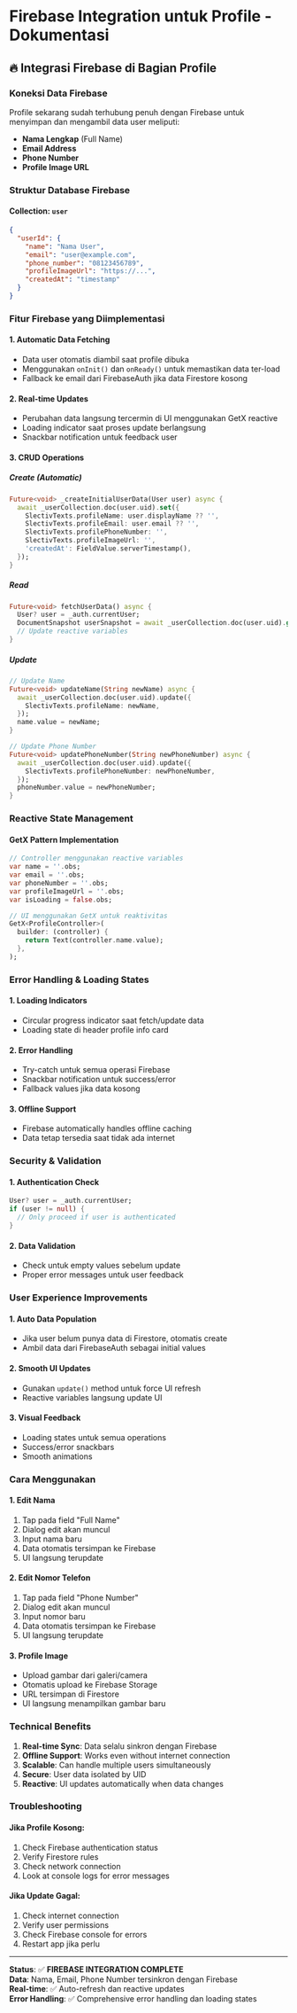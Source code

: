 # Firebase Integration untuk Profile - Dokumentasi

## 🔥 Integrasi Firebase di Bagian Profile

### Koneksi Data Firebase
Profile sekarang sudah terhubung penuh dengan Firebase untuk menyimpan dan mengambil data user meliputi:
- **Nama Lengkap** (Full Name)
- **Email Address** 
- **Phone Number**
- **Profile Image URL**

### Struktur Database Firebase

#### Collection: `user`
```json
{
  "userId": {
    "name": "Nama User",
    "email": "user@example.com",
    "phone_number": "08123456789",
    "profileImageUrl": "https://...",
    "createdAt": "timestamp"
  }
}
```

### Fitur Firebase yang Diimplementasi

#### 1. **Automatic Data Fetching**
- Data user otomatis diambil saat profile dibuka
- Menggunakan `onInit()` dan `onReady()` untuk memastikan data ter-load
- Fallback ke email dari FirebaseAuth jika data Firestore kosong

#### 2. **Real-time Updates**
- Perubahan data langsung tercermin di UI menggunakan GetX reactive
- Loading indicator saat proses update berlangsung
- Snackbar notification untuk feedback user

#### 3. **CRUD Operations**

##### **Create (Automatic)**
```dart
Future<void> _createInitialUserData(User user) async {
  await _userCollection.doc(user.uid).set({
    SlectivTexts.profileName: user.displayName ?? '',
    SlectivTexts.profileEmail: user.email ?? '',
    SlectivTexts.profilePhoneNumber: '',
    SlectivTexts.profileImageUrl: '',
    'createdAt': FieldValue.serverTimestamp(),
  });
}
```

##### **Read**
```dart
Future<void> fetchUserData() async {
  User? user = _auth.currentUser;
  DocumentSnapshot userSnapshot = await _userCollection.doc(user.uid).get();
  // Update reactive variables
}
```

##### **Update**
```dart
// Update Name
Future<void> updateName(String newName) async {
  await _userCollection.doc(user.uid).update({
    SlectivTexts.profileName: newName,
  });
  name.value = newName;
}

// Update Phone Number
Future<void> updatePhoneNumber(String newPhoneNumber) async {
  await _userCollection.doc(user.uid).update({
    SlectivTexts.profilePhoneNumber: newPhoneNumber,
  });
  phoneNumber.value = newPhoneNumber;
}
```

### Reactive State Management

#### GetX Pattern Implementation
```dart
// Controller menggunakan reactive variables
var name = ''.obs;
var email = ''.obs;
var phoneNumber = ''.obs;
var profileImageUrl = ''.obs;
var isLoading = false.obs;

// UI menggunakan GetX untuk reaktivitas
GetX<ProfileController>(
  builder: (controller) {
    return Text(controller.name.value);
  },
);
```

### Error Handling & Loading States

#### 1. **Loading Indicators**
- Circular progress indicator saat fetch/update data
- Loading state di header profile info card

#### 2. **Error Handling**
- Try-catch untuk semua operasi Firebase
- Snackbar notification untuk success/error
- Fallback values jika data kosong

#### 3. **Offline Support**
- Firebase automatically handles offline caching
- Data tetap tersedia saat tidak ada internet

### Security & Validation

#### 1. **Authentication Check**
```dart
User? user = _auth.currentUser;
if (user != null) {
  // Only proceed if user is authenticated
}
```

#### 2. **Data Validation**
- Check untuk empty values sebelum update
- Proper error messages untuk user feedback

### User Experience Improvements

#### 1. **Auto Data Population**
- Jika user belum punya data di Firestore, otomatis create
- Ambil data dari FirebaseAuth sebagai initial values

#### 2. **Smooth UI Updates**
- Gunakan `update()` method untuk force UI refresh
- Reactive variables langsung update UI

#### 3. **Visual Feedback**
- Loading states untuk semua operations
- Success/error snackbars
- Smooth animations

### Cara Menggunakan

#### 1. **Edit Nama**
1. Tap pada field "Full Name"
2. Dialog edit akan muncul
3. Input nama baru
4. Data otomatis tersimpan ke Firebase
5. UI langsung terupdate

#### 2. **Edit Nomor Telefon**
1. Tap pada field "Phone Number"
2. Dialog edit akan muncul
3. Input nomor baru
4. Data otomatis tersimpan ke Firebase
5. UI langsung terupdate

#### 3. **Profile Image**
- Upload gambar dari galeri/camera
- Otomatis upload ke Firebase Storage
- URL tersimpan di Firestore
- UI langsung menampilkan gambar baru

### Technical Benefits

1. **Real-time Sync**: Data selalu sinkron dengan Firebase
2. **Offline Support**: Works even without internet connection
3. **Scalable**: Can handle multiple users simultaneously
4. **Secure**: User data isolated by UID
5. **Reactive**: UI updates automatically when data changes

### Troubleshooting

#### Jika Profile Kosong:
1. Check Firebase authentication status
2. Verify Firestore rules
3. Check network connection
4. Look at console logs for error messages

#### Jika Update Gagal:
1. Check internet connection
2. Verify user permissions
3. Check Firebase console for errors
4. Restart app jika perlu

---

**Status**: ✅ **FIREBASE INTEGRATION COMPLETE**  
**Data**: Nama, Email, Phone Number tersinkron dengan Firebase  
**Real-time**: ✅ Auto-refresh dan reactive updates  
**Error Handling**: ✅ Comprehensive error handling dan loading states  
